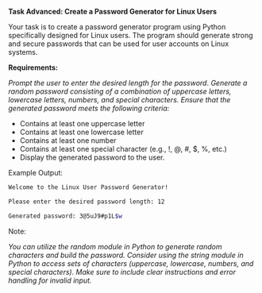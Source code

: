 **Task Advanced: Create a Password Generator for Linux Users**

Your task is to create a password generator program using Python specifically designed for Linux users. The program should generate strong and secure passwords that can be used for user accounts on Linux systems.

**Requirements:**

_Prompt the user to enter the desired length for the password_.
_Generate a random password consisting of a combination of uppercase letters, lowercase letters, numbers, and special characters._
_Ensure that the generated password meets the following criteria:_
- Contains at least one uppercase letter
- Contains at least one lowercase letter
- Contains at least one number
- Contains at least one special character (e.g., !, @, #, $, %, etc.)
- Display the generated password to the user.


Example Output:

```bash
Welcome to the Linux User Password Generator!

Please enter the desired password length: 12

Generated password: 3@5uJ9#p1L$w
```

Note:

_You can utilize the random module in Python to generate random characters and build the password._
_Consider using the string module in Python to access sets of characters (uppercase, lowercase, numbers, and special characters)._
_Make sure to include clear instructions and error handling for invalid input._
